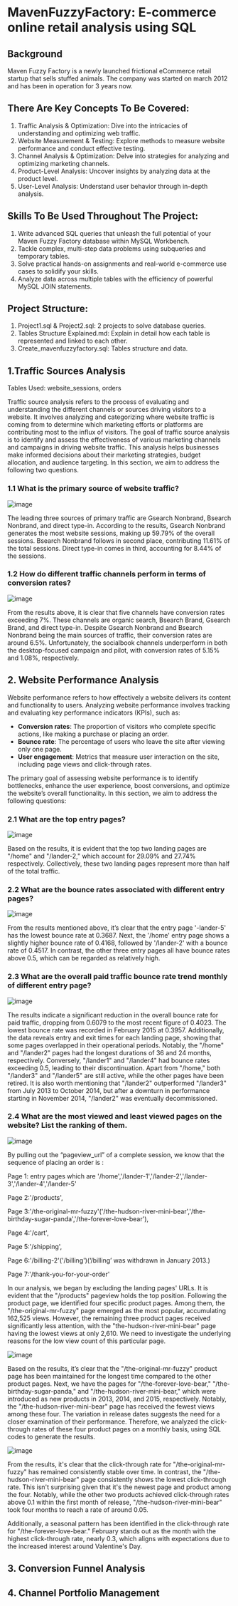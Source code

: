 # MavenFuzzyFactory: E-commerce online retail analysis using SQL
## Background
Maven Fuzzy Factory is a newly launched frictional eCommerce retail startup that sells stuffed animals. The company was started on march 2012 and has been in operation for 3 years now.  
## There Are Key Concepts To Be Covered:

1. Traffic Analysis & Optimization: Dive into the intricacies of understanding and optimizing web traffic.  
2. Website Measurement & Testing: Explore methods to measure website performance and conduct effective testing.  
3. Channel Analysis & Optimization: Delve into strategies for analyzing and optimizing marketing channels.  
4. Product-Level Analysis: Uncover insights by analyzing data at the product level.  
5. User-Level Analysis: Understand user behavior through in-depth analysis.

## Skills To Be Used Throughout The Project:

1. Write advanced SQL queries that unleash the full potential of your Maven Fuzzy Factory database within MySQL Workbench.  
2. Tackle complex, multi-step data problems using subqueries and temporary tables.  
3. Solve practical hands-on assignments and real-world e-commerce use cases to solidify your skills.  
4. Analyze data across multiple tables with the efficiency of powerful MySQL JOIN statements.  

## Project Structure:

1. Project1.sql & Project2.sql: 2 projects to solve database queries.  
2. Tables Structure Explained.md: Explain in detail how each table is represented and linked to each other.  
3. Create_mavenfuzzyfactory.sql: Tables structure and data.  

## 1.Traffic Sources Analysis
Tables Used: website_sessions, orders  


Traffic source analysis refers to the process of evaluating and understanding the different channels or sources driving visitors to a website. It involves analyzing and categorizing where website traffic is coming from to determine which marketing efforts or platforms are contributing most to the influx of visitors. The goal of traffic source analysis is to identify and assess the effectiveness of various marketing channels and campaigns in driving website traffic. This analysis helps businesses make informed decisions about their marketing strategies, budget allocation, and audience targeting. In this section, we aim to address the following two questions.  
### 1.1  What is the primary source of website traffic?

![image](./image/1.1.png)

The leading three sources of primary traffic are Gsearch Nonbrand, Bsearch Nonbrand, and direct type-in. According to the results, Gsearch Nonbrand generates the most website sessions, making up 59.79% of the overall sessions. Bsearch Nonbrand follows in second place, contributing 11.61% of the total sessions. Direct type-in comes in third, accounting for 8.44% of the sessions.  

### 1.2 How do different traffic channels perform in terms of conversion rates?  

![image](./image/1.2.png)

From the results above, it is clear that five channels have conversion rates exceeding 7%. These channels are organic search, Bsearch Brand, Gsearch Brand, and direct type-in. Despite Gsearch Nonbrand and Bsearch Nonbrand being the main sources of traffic, their conversion rates are around 6.5%. Unfortunately, the socialbook channels underperform in both the desktop-focused campaign and pilot, with conversion rates of 5.15% and 1.08%, respectively.   

## 2. Website Performance Analysis  

Website performance refers to how effectively a website delivers its content and functionality to users. Analyzing website performance involves tracking and evaluating key performance indicators (KPIs), such as:  

- **Conversion rates**: The proportion of visitors who complete specific actions, like making a purchase or placing an order.  
- **Bounce rate**: The percentage of users who leave the site after viewing only one page.  
- **User engagement**: Metrics that measure user interaction on the site, including page views and click-through rates.  

The primary goal of assessing website performance is to identify bottlenecks, enhance the user experience, boost conversions, and optimize the website’s overall functionality. In this section, we aim to address the following questions:  

### 2.1 What are the top entry pages?  

![image](./image/2.1.png)

Based on the results, it is evident that the top two landing pages are "/home" and "/lander-2," which account for 29.09% and 27.74% respectively. Collectively, these two landing pages represent more than half of the total traffic.  

### 2.2 What are the bounce rates associated with different entry pages?  

![image](./image/2.2.png)

From the results mentioned above, it’s clear that the entry page '-lander-5' has the lowest bounce rate at 0.3687. Next, the '/home' entry page shows a slightly higher bounce rate of 0.4168, followed by '/lander-2' with a bounce rate of 0.4517. In contrast, the other three entry pages all have bounce rates above 0.5, which can be regarded as relatively high.  

### 2.3 What are the overall paid traffic bounce rate trend monthly of different entry page?  

![image](./image/2.3.png)

The results indicate a significant reduction in the overall bounce rate for paid traffic, dropping from 0.6079 to the most recent figure of 0.4023. The lowest bounce rate was recorded in February 2015 at 0.3957. Additionally, the data reveals entry and exit times for each landing page, showing that some pages overlapped in their operational periods. Notably, the "/home" and "/lander2" pages had the longest durations of 36 and 24 months, respectively. Conversely, "/lander1" and "/lander4" had bounce rates exceeding 0.5, leading to their discontinuation. Apart from "/home," both "/lander3" and "/lander5" are still active, while the other pages have been retired. It is also worth mentioning that "/lander2" outperformed "/lander3" from July 2013 to October 2014, but after a downturn in performance starting in November 2014, "/lander2" was eventually decommissioned.  

### 2.4 What are the most viewed and least viewed pages on the website? List the ranking of them.  

![image](./image/2.4.png)

By pulling out the “pageview_url” of a complete session, we know that the sequence of placing an order is :

Page 1: entry pages which are '/home','/lander-1','/lander-2','/lander-3','/lander-4','/lander-5'

Page 2:'/products',

Page 3:'/the-original-mr-fuzzy'('/the-hudson-river-mini-bear','/the-birthday-sugar-panda','/the-forever-love-bear'),

Page 4:'/cart',

Page 5:'/shipping',

Page 6:'/billing-2'('/billing')(‘/billing’ was withdrawn in January 2013.)

Page 7:'/thank-you-for-your-order'

In our analysis, we began by excluding the landing pages' URLs. It is evident that the "/products" pageview holds the top position. Following the product page, we identified four specific product pages. Among them, the "/the-original-mr-fuzzy" page emerged as the most popular, accumulating 162,525 views. However, the remaining three product pages received significantly less attention, with the "the-hudson-river-mini-bear" page having the lowest views at only 2,610. We need to investigate the underlying reasons for the low view count of this particular page.  

![image](./image/2.4.1.png)

Based on the results, it’s clear that the "/the-original-mr-fuzzy" product page has been maintained for the longest time compared to the other product pages. Next, we have the pages for "/the-forever-love-bear," "/the-birthday-sugar-panda," and "/the-hudson-river-mini-bear," which were introduced as new products in 2013, 2014, and 2015, respectively. Notably, the "/the-hudson-river-mini-bear" page has received the fewest views among these four. The variation in release dates suggests the need for a closer examination of their performance. Therefore, we analyzed the click-through rates of these four product pages on a monthly basis, using SQL codes to generate the results.  

![image](./image/2.4.2.png)


From the results, it's clear that the click-through rate for "/the-original-mr-fuzzy" has remained consistently stable over time. In contrast, the "/the-hudson-river-mini-bear" page consistently shows the lowest click-through rate. This isn't surprising given that it's the newest page and product among the four. Notably, while the other two products achieved click-through rates above 0.1 within the first month of release, "/the-hudson-river-mini-bear" took four months to reach a rate of around 0.05.  

Additionally, a seasonal pattern has been identified in the click-through rate for "/the-forever-love-bear." February stands out as the month with the highest click-through rate, nearly 0.3, which aligns with expectations due to the increased interest around Valentine's Day.  

## 3. Conversion Funnel Analysis    

## 4. Channel Portfolio Management 

